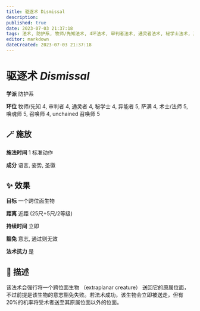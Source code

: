 ```yaml
---
title: 驱逐术 Dismissal
description: 
published: true
date: 2023-07-03 21:37:18
tags: 法术, 防护系, 牧师/先知法术, 4环法术, 审判者法术, 通灵者法术, 秘学士法术, 异能者法术, 5环法术, 萨满法术, 术士/法师法术, 唤魂师法术, 召唤师法术, unchained 召唤师法术
editor: markdown
dateCreated: 2023-07-03 21:37:18
---
```


# **驱逐术** *Dismissal*

**学派** 防护系 

**环位** 牧师/先知 4, 审判者 4, 通灵者 4, 秘学士 4, 异能者 5, 萨满 4, 术士/法师 5, 唤魂师 5, 召唤师 4, unchained 召唤师 5

## 🪄 施放

**施法时间** 1 标准动作

**成分** 语言, 姿势, 圣徽

## ✨ 效果 

**目标** 一个跨位面生物 

**距离** 近距 (25尺+5尺/2等级)  

**持续时间** 立即 

**豁免** 意志, 通过则无效

**法术抗力** 是

## 📖 描述

该法术会强行将一个跨位面生物 （extraplanar creature） 送回它的原属位面，不过前提是该生物的意志豁免失败。若法术成功，该生物会立即被送走，但有20%的机率将受术者送至其原属位面以外的位面。
    